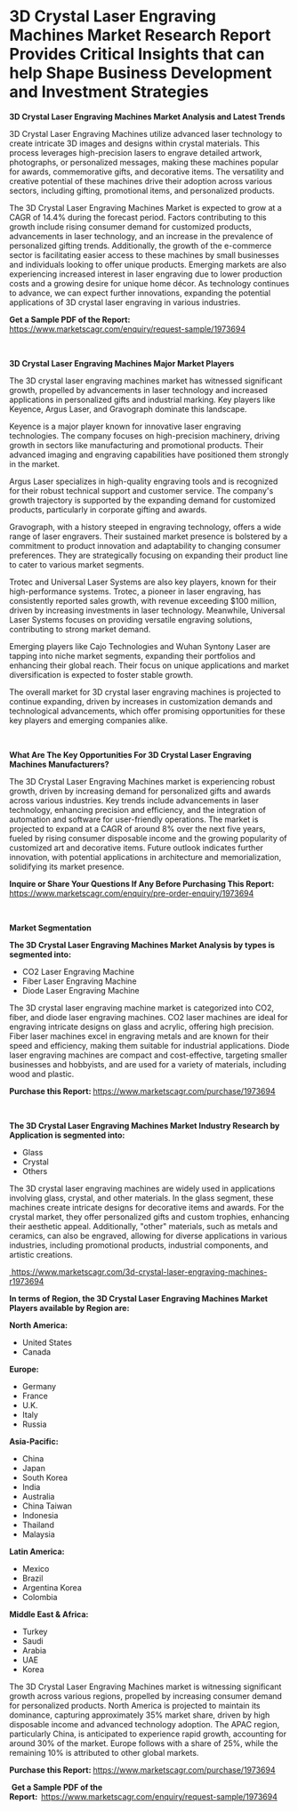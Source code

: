 <p><h1>3D Crystal Laser Engraving Machines Market Research Report Provides Critical Insights that can help Shape Business Development and Investment Strategies</h1></p><p><strong>3D Crystal Laser Engraving Machines Market Analysis and Latest Trends</strong></p>
<p><p>3D Crystal Laser Engraving Machines utilize advanced laser technology to create intricate 3D images and designs within crystal materials. This process leverages high-precision lasers to engrave detailed artwork, photographs, or personalized messages, making these machines popular for awards, commemorative gifts, and decorative items. The versatility and creative potential of these machines drive their adoption across various sectors, including gifting, promotional items, and personalized products.</p><p>The 3D Crystal Laser Engraving Machines Market is expected to grow at a CAGR of 14.4% during the forecast period. Factors contributing to this growth include rising consumer demand for customized products, advancements in laser technology, and an increase in the prevalence of personalized gifting trends. Additionally, the growth of the e-commerce sector is facilitating easier access to these machines by small businesses and individuals looking to offer unique products. Emerging markets are also experiencing increased interest in laser engraving due to lower production costs and a growing desire for unique home décor. As technology continues to advance, we can expect further innovations, expanding the potential applications of 3D crystal laser engraving in various industries.</p></p>
<p><strong>Get a Sample PDF of the Report:&nbsp;</strong> <a href="https://www.marketscagr.com/enquiry/request-sample/1973694?utm_campaign=3212&utm_medium=2&utm_source=Github&utm_content=ia&utm_term=12042025&utm_id=3d-crystal-laser-engraving-machines">https://www.marketscagr.com/enquiry/request-sample/1973694</a></p>
<p>&nbsp;</p>
<p><strong>3D Crystal Laser Engraving Machines Major Market Players</strong></p>
<p><p>The 3D crystal laser engraving machines market has witnessed significant growth, propelled by advancements in laser technology and increased applications in personalized gifts and industrial marking. Key players like Keyence, Argus Laser, and Gravograph dominate this landscape.</p><p>Keyence is a major player known for innovative laser engraving technologies. The company focuses on high-precision machinery, driving growth in sectors like manufacturing and promotional products. Their advanced imaging and engraving capabilities have positioned them strongly in the market.</p><p>Argus Laser specializes in high-quality engraving tools and is recognized for their robust technical support and customer service. The company's growth trajectory is supported by the expanding demand for customized products, particularly in corporate gifting and awards.</p><p>Gravograph, with a history steeped in engraving technology, offers a wide range of laser engravers. Their sustained market presence is bolstered by a commitment to product innovation and adaptability to changing consumer preferences. They are strategically focusing on expanding their product line to cater to various market segments.</p><p>Trotec and Universal Laser Systems are also key players, known for their high-performance systems. Trotec, a pioneer in laser engraving, has consistently reported sales growth, with revenue exceeding $100 million, driven by increasing investments in laser technology. Meanwhile, Universal Laser Systems focuses on providing versatile engraving solutions, contributing to strong market demand.</p><p>Emerging players like Cajo Technologies and Wuhan Syntony Laser are tapping into niche market segments, expanding their portfolios and enhancing their global reach. Their focus on unique applications and market diversification is expected to foster stable growth.</p><p>The overall market for 3D crystal laser engraving machines is projected to continue expanding, driven by increases in customization demands and technological advancements, which offer promising opportunities for these key players and emerging companies alike.</p></p>
<p>&nbsp;</p>
<p><strong>What Are The Key Opportunities For 3D Crystal Laser Engraving Machines Manufacturers?</strong></p>
<p><p>The 3D Crystal Laser Engraving Machines market is experiencing robust growth, driven by increasing demand for personalized gifts and awards across various industries. Key trends include advancements in laser technology, enhancing precision and efficiency, and the integration of automation and software for user-friendly operations. The market is projected to expand at a CAGR of around 8% over the next five years, fueled by rising consumer disposable income and the growing popularity of customized art and decorative items. Future outlook indicates further innovation, with potential applications in architecture and memorialization, solidifying its market presence.</p></p>
<p><strong>Inquire or Share Your Questions If Any Before Purchasing This Report:</strong> <a href="https://www.marketscagr.com/enquiry/pre-order-enquiry/1973694?utm_campaign=3212&utm_medium=2&utm_source=Github&utm_content=ia&utm_term=12042025&utm_id=3d-crystal-laser-engraving-machines">https://www.marketscagr.com/enquiry/pre-order-enquiry/1973694</a></p>
<p>&nbsp;</p>
<p><strong>Market Segmentation</strong></p>
<p><strong>The 3D Crystal Laser Engraving Machines Market Analysis by types is segmented into:</strong></p>
<p><ul><li>CO2 Laser Engraving Machine</li><li>Fiber Laser Engraving Machine</li><li>Diode Laser Engraving Machine</li></ul></p>
<p><p>The 3D crystal laser engraving machine market is categorized into CO2, fiber, and diode laser engraving machines. CO2 laser machines are ideal for engraving intricate designs on glass and acrylic, offering high precision. Fiber laser machines excel in engraving metals and are known for their speed and efficiency, making them suitable for industrial applications. Diode laser engraving machines are compact and cost-effective, targeting smaller businesses and hobbyists, and are used for a variety of materials, including wood and plastic.</p></p>
<p><strong>Purchase this Report:&nbsp;</strong><a href="https://www.marketscagr.com/purchase/1973694?utm_campaign=3212&utm_medium=2&utm_source=Github&utm_content=ia&utm_term=12042025&utm_id=3d-crystal-laser-engraving-machines">https://www.marketscagr.com/purchase/1973694</a></p>
<p>&nbsp;</p>
<p><strong>The 3D Crystal Laser Engraving Machines Market Industry Research by Application is segmented into:</strong></p>
<p><ul><li>Glass</li><li>Crystal</li><li>Others</li></ul></p>
<p><p>The 3D crystal laser engraving machines are widely used in applications involving glass, crystal, and other materials. In the glass segment, these machines create intricate designs for decorative items and awards. For the crystal market, they offer personalized gifts and custom trophies, enhancing their aesthetic appeal. Additionally, "other" materials, such as metals and ceramics, can also be engraved, allowing for diverse applications in various industries, including promotional products, industrial components, and artistic creations.</p></p>
<p><a href="https://www.marketscagr.com/3d-crystal-laser-engraving-machines-r1973694?utm_campaign=3212&utm_medium=2&utm_source=Github&utm_content=ia&utm_term=12042025&utm_id=3d-crystal-laser-engraving-machines">&nbsp;https://www.marketscagr.com/3d-crystal-laser-engraving-machines-r1973694</a></p>
<p><strong>In terms of Region, the 3D Crystal Laser Engraving Machines Market Players available by Region are:</strong></p>
<p>
    <p> <strong> North America: </strong>
        <ul>
            <li>United States</li>
            <li>Canada</li>
        </ul>
        </p> 
    <p> <strong> Europe: </strong>
        <ul>
            <li>Germany</li>
            <li>France</li>
            <li>U.K.</li>
            <li>Italy</li>
            <li>Russia</li>
        </ul>
        </p> 
    <p> <strong> Asia-Pacific: </strong>
        <ul>
            <li>China</li>
            <li>Japan</li>
            <li>South Korea</li>
            <li>India</li>
            <li>Australia</li>
            <li>China Taiwan</li>
            <li>Indonesia</li>
            <li>Thailand</li>
            <li>Malaysia</li>
        </ul>
        </p> 
    <p> <strong> Latin America: </strong>
        <ul>
            <li>Mexico</li>
            <li>Brazil</li>
            <li>Argentina Korea</li>
            <li>Colombia</li>
        </ul>
        </p> 
    <p> <strong> Middle East & Africa: </strong>
        <ul>
            <li>Turkey</li>
            <li>Saudi</li>
            <li>Arabia</li>
            <li>UAE</li>
            <li>Korea</li>
        </ul>
    </p>
    </p>
<p><p>The 3D Crystal Laser Engraving Machines market is witnessing significant growth across various regions, propelled by increasing consumer demand for personalized products. North America is projected to maintain its dominance, capturing approximately 35% market share, driven by high disposable income and advanced technology adoption. The APAC region, particularly China, is anticipated to experience rapid growth, accounting for around 30% of the market. Europe follows with a share of 25%, while the remaining 10% is attributed to other global markets.</p></p>
<p><strong>Purchase this Report: </strong><a href="https://www.marketscagr.com/purchase/1973694?utm_campaign=3212&utm_medium=2&utm_source=Github&utm_content=ia&utm_term=12042025&utm_id=3d-crystal-laser-engraving-machines">https://www.marketscagr.com/purchase/1973694</a></p>
<p>&nbsp;<strong>Get a Sample PDF of the Report:&nbsp;&nbsp;</strong><a href="https://www.marketscagr.com/enquiry/request-sample/1973694?utm_campaign=3212&utm_medium=2&utm_source=Github&utm_content=ia&utm_term=12042025&utm_id=3d-crystal-laser-engraving-machines">https://www.marketscagr.com/enquiry/request-sample/1973694</a></p>
<p><strong></strong></p>
<p><p></p><p></p><p></p></p>